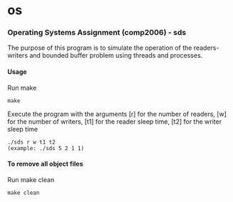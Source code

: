 # os
### Operating Systems Assignment (comp2006) - sds   

The purpose of this program is to simulate the operation of the readers-writers and bounded buffer problem
using threads and processes.
  
  
#### Usage
Run make
```
make 
```

Execute the program with the arguments [r] for the number of readers, [w] for the number of writers, [t1] for the reader sleep time, [t2] for the writer sleep time  
```
./sds r w t1 t2
(example: ./sds 5 2 1 1)
```
  
  
#### To remove all object files
Run make clean 
```
make clean
```

